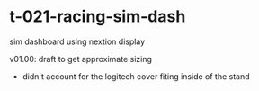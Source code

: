 # t-021-racing-sim-dash
sim dashboard using nextion display 

v01.00: draft to get approximate sizing
  - didn't account for the logitech cover fiting inside of the stand 
